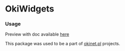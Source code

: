 OkiWidgets
===========

### Usage

Preview with doc available [here](http://okinet.no-ip.org/oki-widgets)

This package was used to be a part of [okinet.pl](https://okinet.pl) projects.

